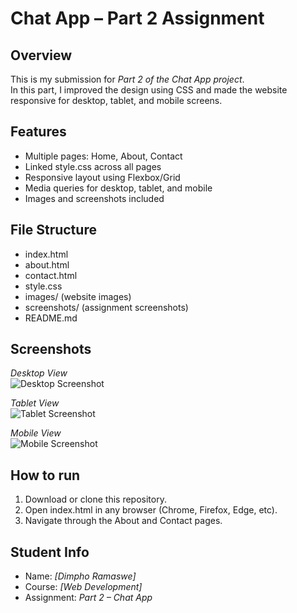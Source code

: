 # Chat App – Part 2 Assignment

## Overview
This is my submission for *Part 2 of the Chat App project*.  
In this part, I improved the design using CSS and made the website responsive for desktop, tablet, and mobile screens.

## Features
- Multiple pages: Home, About, Contact  
- Linked style.css across all pages  
- Responsive layout using Flexbox/Grid  
- Media queries for desktop, tablet, and mobile  
- Images and screenshots included  

## File Structure
- index.html  
- about.html  
- contact.html  
- style.css  
- images/ (website images)  
- screenshots/ (assignment screenshots)  
- README.md  

## Screenshots

*Desktop View*  
![Desktop Screenshot](screenshots/screenshot-desktop.png)

*Tablet View*  
![Tablet Screenshot](screenshots/screenshot-tablet.png)

*Mobile View*  
![Mobile Screenshot](screenshots/screenshot-mobile.png)

## How to run
1. Download or clone this repository.  
2. Open index.html in any browser (Chrome, Firefox, Edge, etc).  
3. Navigate through the About and Contact pages.  

## Student Info
- Name: *[Dimpho Ramaswe]*  
- Course: *[Web Development]*  
- Assignment: *Part 2 – Chat App*
